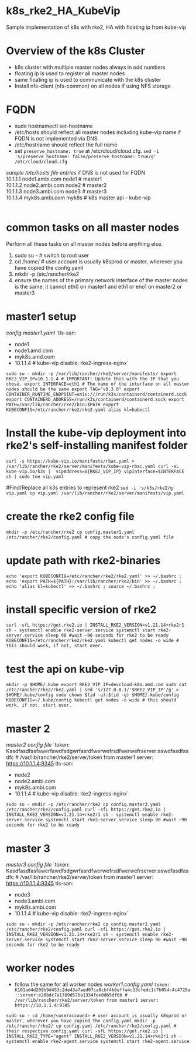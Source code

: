 # k8s_rke2_HA_KubeVip
Sample implementation of k8s with rke2, HA with floating ip from kube-vip
# Overview of the k8s Cluster
- k8s cluster with multiple master nodes always in odd numbers
- floating ip is used to register all master nodes
- same floating ip is used to communicate with the k8s cluster
- Install nfs-client (nfs-common) on all nodes if using NFS storage

# FQDN
- sudo hostnamectl set-hostname <name>
- /etc/hosts should reflect all master nodes including kube-vip name if FQDN is not implemented via DNS. 
- /etc/hostname should reflect the full name
- set `preserve_hostname: true` at /etc/cloud/cloud.cfg. `sed -i 's/preserve_hostname: false/preserve_hostname: true/g' /etc/cloud/cloud.cfg`

*sample /etc/hosts file entries* if DNS is not used for FQDN <br>
10.1.1.1 node1.ambi.com node1 # master1 <br>
10.1.1.2 node2.ambi.com node2 # master2 <br>
10.1.1.3 node3.ambi.com node3 # master3 <br>
10.1.1.4 myk8s.ambi.com myk8s # k8s master api - kube-vip <br>
<br>

# common tasks on all master nodes
Perform all these tasks on all master nodes before anything else.
1. sudo su - # switch to root user
2. cd /home/<useraccound> # user account is usually k8sprod or master, wherever you have copied the config.yaml
3. mkdir -p /etc/rancher/rke2
4. ensure the names of the primary network interface of the master nodes is the same. it cannot eth0 on master1 and eth1 or eno1 on master2 or master3

# master1 setup
*config.master1.yaml*
`tls-san:
  - node1
  - node1.amd.com
  - myk8s.amd.com
  - 10.1.1.4 # kube-vip
disable: rke2-ingress-nginx`

`sudo su -
mkdir -p /var/lib/rancher/rke2/server/manifests/
export RKE2_VIP_IP=10.1.1.4 # IMPORTANT: Update this with the IP that you chose.
export INTERFACE=eth1 # The name of the interface on all master nodes should be the same
export TAG="v0.3.8"
export CONTAINER_RUNTIME_ENDPOINT=unix:///run/k3s/containerd/containerd.sock
export CONTAINERD_ADDRESS=/run/k3s/containerd/containerd.sock
export PATH=/var/lib/rancher/rke2/bin:$PATH
export KUBECONFIG=/etc/rancher/rke2/rke2.yaml
alias kl=kubectl`

# Install the kube-vip deployment into rke2's self-installing manifest folder
`curl -s https://kube-vip.io/manifests/rbac.yaml > /var/lib/rancher/rke2/server/manifests/kube-vip-rbac.yaml
curl -sL kube-vip.io/k3s |  vipAddress=${RKE2_VIP_IP} vipInterface=$INTERFACE sh | sudo tee vip.yaml`

#Find/Replace all k3s entries to represent rke2
`sed -i 's/k3s/rke2/g' vip.yaml
cp vip.yaml /var/lib/rancher/rke2/server/manifests/vip.yaml`

# create the rke2 config file
`mkdir -p /etc/rancher/rke2
cp config.master1.yaml /etc/rancher/rke2/config.yaml # copy the node's config.yaml file`

# update path with rke2-binaries
`echo 'export KUBECONFIG=/etc/rancher/rke2/rke2.yaml' >> ~/.bashrc ; echo 'export PATH=${PATH}:/var/lib/rancher/rke2/bin' >> ~/.bashrc ; echo 'alias kl=kubectl' >> ~/.bashrc ; source ~/.bashrc ;`

# install specific version of rke2
`curl -sfL https://get.rke2.io | INSTALL_RKE2_VERSION=v1.21.14+rke2r1 sh -
systemctl enable rke2-server.service
systemctl start rke2-server.service
sleep 90 #wait ~90 seconds for rke2 to be ready
KUBECONFIG=/etc/rancher/rke2/rke2.yaml kubectl get nodes -o wide # this should work, if not, start over.`

# test the api on kube-vip
`mkdir -p $HOME/.kube
export RKE2_VIP_IP=devcloud-k8s.amd.com
sudo cat /etc/rancher/rke2/rke2.yaml | sed 's/127.0.0.1/'$RKE2_VIP_IP'/g' > $HOME/.kube/config
sudo chown $(id -u):$(id -g) $HOME/.kube/config
KUBECONFIG=~/.kube/config kubectl get nodes -o wide # this should work, if not, start over.
`

# master 2
*master2 config file*
`token: Kasdfasdfasfawerfawdfsdgwrfasrdfwerwefrsdfwerwefrserver:aswdfasdfasdfc # /var/lib/rancher/rke2/server/token from master1
server: https://10.1.1.4:9345
tls-san:
  - node2
  - node2.ambi.com
  - myk8s.ambi.com
  - 10.1.1.4 # kube-vip
disable: rke2-ingress-nginx`

`sudo su -
mkdir -p /etc/rancher/rke2
cp config.master2.yaml /etc/rancher/rke2/config.yaml
curl -sfL https://get.rke2.io | INSTALL_RKE2_VERSION=v1.21.14+rke2r1 sh -
systemctl enable rke2-server.service
systemctl start rke2-server.service
sleep 90 #wait ~90 seconds for rke2 to be ready`

# master 3
*master3 config file*
`token: Kasdfasdfasfawerfawdfsdgwrfasrdfwerwefrsdfwerwefrserver:aswdfasdfasdfc # /var/lib/rancher/rke2/server/token from master1
server: https://10.1.1.4:9345
tls-san:
  - node3
  - node3.ambi.com
  - myk8s.ambi.com
  - 10.1.1.4 # kube-vip
disable: rke2-ingress-nginx`

`sudo su -
mkdir -p /etc/rancher/rke2
cp config.master2.yaml /etc/rancher/rke2/config.yaml
curl -sfL https://get.rke2.io | INSTALL_RKE2_VERSION=v1.21.14+rke2r1 sh -
systemctl enable rke2-server.service
systemctl start rke2-server.service
sleep 90 #wait ~90 seconds for rke2 to be ready`

# worker nodes
- follow the same for all worker nodes
*worker1.config.yaml*
`token: K101ad4d209b9d453c2de43a7aed07ca8cbf4b6effa4c13cfedc1c7b054c4c4729a::server:e20bdc7a1789d576a1334fee0d65df6b # /var/lib/rancher/rke2/server/token from master1
server: https://10.1.1.4:9345`

`sudo su -
cd /home/<useraccound> # user account is usually k8sprod or master, wherever you have copied the config.yaml
mkdir -p /etc/rancher/rke2/
cp config.yaml /etc/rancher/rke2/config.yaml # their respective config.yaml
curl -sfL https://get.rke2.io | INSTALL_RKE2_TYPE="agent" INSTALL_RKE2_VERSION=v1.21.14+rke2r1 sh -
systemctl enable rke2-agent.service
systemctl start rke2-agent.service`
